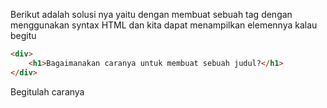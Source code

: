 Berikut adalah solusi nya yaitu dengan membuat sebuah tag dengan menggunakan syntax HTML dan kita dapat menampilkan elemennya kalau begitu

```html
<div>
    <h1>Bagaimanakan caranya untuk membuat sebuah judul?</h1>
</div>
```

Begitulah caranya
